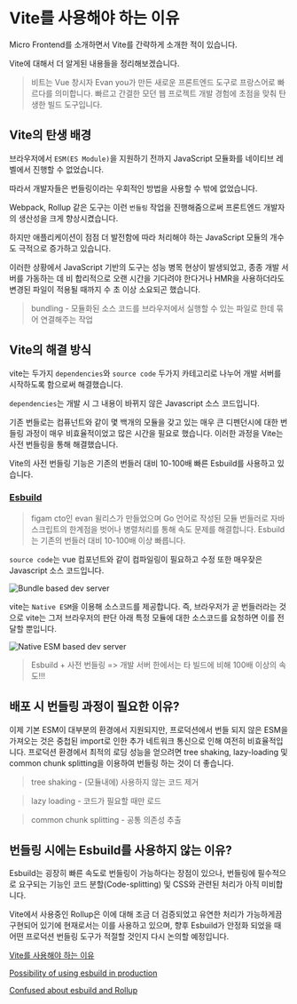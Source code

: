 # Vite를 사용해야 하는 이유

Micro Frontend를 소개하면서 Vite를 간략하게 소개한 적이 있습니다.

Vite에 대해서 더 알게된 내용들을 정리해보겠습니다.

> 비트는 Vue 창시자 Evan you가 만든 새로운 프론트엔드 도구로 프랑스어로 빠르다를 의미합니다. 빠르고 간결한 모던 웹 프로젝트 개발 경험에 초점을 맞춰 탄생한 빌드 도구입니다.

## Vite의 탄생 배경

브라우저에서 `ESM(ES Module)`을 지원하기 전까지 JavaScript 모듈화를 네이티브 레벨에서 진행할 수 없었습니다.

따라서 개발자들은 번들링이라는 우회적인 방법을 사용할 수 밖에 없었습니다.

Webpack, Rollup 같은 도구는 이런 `번들링` 작업을 진행해줌으로써 프론트엔드 개발자의 생산성을 크게 향상시켰습니다.

하지만 애플리케이션이 점점 더 발전함에 따라 처리해야 하는 JavaScript 모듈의 개수도 극적으로 증가하고 있습니다.

이러한 상황에서 JavaScript 기반의 도구는 성능 병목 현상이 발생되었고, 종종 개발 서버를 가동하는 데 비 합리적으로 오랜 시간을 기다려야 한다거나 HMR을 사용하더라도 변경된 파일이 적용될 때까지 수 초 이상 소요되곤 했습니다.

> bundling - 모듈화된 소스 코드를 브라우저에서 실행할 수 있는 파일로 한데 묶어 연결해주는 작업

## Vite의 해결 방식

vite는 두가지 `dependencies`와 `source code` 두가지 카테고리로 나누어 개발 서버를 시작하도록 함으로써 해결했습니다.

`dependencies`는 개발 시 그 내용이 바뀌지 않은 Javascript 소스 코드입니다.

기존 번들로는 컴퓨넌트와 같이 몇 백개의 모듈을 갖고 있는 매우 큰 디펜던시에 대한 번들링 과정이 매우 비효율적이었고 많은 시간을 필요로 했습니다. 이러한 과정을 Vite는 사전 번들링을 통해 해결했습니다.

Vite의 사전 번들링 기능은 기존의 번들러 대비 10-100배 빠른 Esbuild를 사용하고 있습니다.

### [Esbuild](https://esbuild.github.io/)

> figam cto인 evan 윌리스가 만들었으며 Go 언어로 작성된 모듈 번들러로
> 자바스크립트의 한계점을 벗어나 병렬처리를 통해 속도 문제를 해결합니다.
> Esbuild는 기존의 번들러 대비 10-100배 이상 빠릅니다.

`source code`는 vue 컴포넌트와 같이 컴파일링이 필요하고 수정 또한 매우잦은 Javascript 소스 코드입니다.

![Bundle based dev server](https://v2.vitejs.dev/assets/bundler.37740380.png)

vite는 `Native ESM`을 이용해 소스코드를 제공합니다. 즉, 브라우저가 곧 번들러라는 것으로 vite는 그저 브라우저의 판단 아래 특정 모듈에 대한 소스코드를 요청하면 이를 전달할 뿐입니다.

![Native ESM based dev server](https://v2.vitejs.dev/assets/esm.3070012d.png)

> Esbuild + 사전 번들링 => 개발 서버 한에서는 타 빌드에 비해 100배 이상의 속도!!!

## 배포 시 번들링 과정이 필요한 이유?

이제 기본 ESM이 대부분의 환경에서 지원되지만, 프로덕션에서 번들 되지 않은 ESM을 가져오는 것은 중첩된 import로 인한 추가 네트워크 통신으로 인해 여전히 비효율적입니다. 프로덕션 환경에서 최적의 로딩 성능을 얻으려면 tree shaking, lazy-loading 및 common chunk splitting을 이용하여 번들링 하는 것이 더 좋습니다.

> tree shaking - (모듈내에) 사용하지 않는 코드 제거

> lazy loading - 코드가 필요할 때만 로드

> common chunk splitting - 공통 의존성 추출

## 번들링 시에는 Esbuild를 사용하지 않는 이유?

Esbuild는 굉장히 빠른 속도로 번들링이 가능하다는 장점이 있으나, 번들링에 필수적으로 요구되는 기능인 코드 분할(Code-splitting) 및 CSS와 관련된 처리가 아직 미비합니다.

Vite에서 사용중인 Rollup은 이에 대해 조금 더 검증되었고 유연한 처리가 가능하게끔 구현되어 있기에 현재로서는 이를 사용하고 있으며, 향후 Esbuild가 안정화 되었을 때 어떤 프로덕션 번들링 도구가 적절할 것인지 다시 논의할 예정입니다.

[Vite를 사용해야 하는 이유](https://vitejs-kr.github.io/guide/why.html)

[Possibility of using esbuild in production](https://github.com/vitejs/vite/discussions/4641)

[Confused about esbuild and Rollup](https://github.com/vitejs/vite/discussions/2213)
